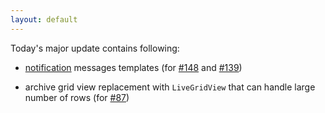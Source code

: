 ```yaml
---
layout: default
---
```


Today's major update contains following:

* [notification](/features/notifications.html) messages templates (for [#148](https://github.com/vitalidze/traccar-web/issues/148) and [#139](https://github.com/vitalidze/traccar-web/issues/139))

* archive grid view replacement with `LiveGridView` that can handle large number of rows (for [#87](https://github.com/vitalidze/traccar-web/issues/87))